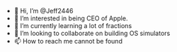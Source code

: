 - 👋 Hi, I’m @Jeff2446
- 👀 I’m interested in being CEO of Apple.
- 🌱 I’m currently learning a lot of fractions
- 💞️ I’m looking to collaborate on building OS simulators
- 📫 How to reach me cannot be found

<!---
Jeff2446/Jeff2446 is a ✨ special ✨ repository because its `README.md` (this file) appears on your GitHub profile.
You can click the Preview link to take a look at your changes.
--->
